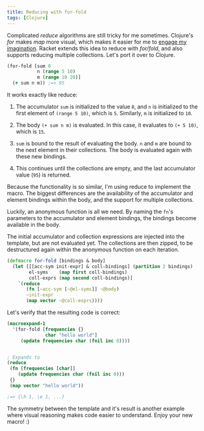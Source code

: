 ```yaml
---
title: Reducing with for-fold
tags: [Clojure]
---
```


Complicated _reduce_ algorithms are still tricky for me sometimes.
Clojure's _for_ makes _map_ more visual, which makes it easier for me to [engage my imagination](http://www.lispcast.com/use-your-imagination). Racket extends this idea to reduce with _for/fold_, and also supports reducing multiple collections. Let's port it over to Clojure.

<!-- more -->

```clojure
(for-fold [sum 0
           n (range 5 10)
           m (range 10 20)]
  (+ sum n m)) ;=> 95
```

It works exactly like reduce:

1. The accumulator `sum` is initialized to the value `0`,
and `n` is initialized to the first element of `(range 5 10)`, which is `5`.
Similarly, `m` is initialized to `10`.

2. The body `(+ sum n m)` is evaluated. In this case, it evaluates to `(+ 5 10)`, <br/> which is `15`.

3. `sum` is bound to the result of evaluating the body. `n` and `m` are bound to the next element in their collections. The body is evaluated again with these new bindings.

4. This continues until the collections are empty, and the last accumulator value (`95`) is returned.


Because the functionality is so similar, I'm using reduce to implement the macro. The biggest differences are the availability of the accumulator and element bindings within the body, and the support for multiple collections.

Luckily, an anonymous function is all we need. By naming the `fn`'s parameters to the accumulator and element bindings, the bindings become available in the body.

The initial accumulator and collection expressions are injected into the template, but are not evaluated yet. The collections are then zipped, to be destructured again within the anonymous function on each iteration.  


```clojure
(defmacro for-fold [bindings & body]
  (let [[[acc-sym init-expr] & coll-bindings] (partition 2 bindings)
        el-syms    (map first coll-bindings)
        coll-exprs (map second coll-bindings)]
    `(reduce
       (fn [~acc-sym [~@el-syms]] ~@body)
       ~init-expr
       (map vector ~@coll-exprs))))
```

Let's verify that the resulting code is correct:

```clojure
(macroexpand-1
  '(for-fold [frequencies {}
              char "hello world"]
     (update frequencies char (fnil inc 0))))


; Expands to
(reduce
 (fn [frequencies [char]]
    (update frequencies char (fnil inc 0)))
 {}
 (map vector "hello world"))

;=> {\h 1, \e 1, ...}
```

The symmetry between the template and it's result is another example where visual reasoning makes code easier to understand. Enjoy your new macro! :)
